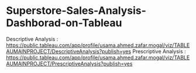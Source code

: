 # Superstore-Sales-Analysis-Dashborad-on-Tableau
Descriptive Analysis : https://public.tableau.com/app/profile/usama.ahmed.zafar.mogal/viz/TABLEAUMAINPROJECT/DescriptiveAnalysis?publish=yes
Prescriptive Analysis : https://public.tableau.com/app/profile/usama.ahmed.zafar.mogal/viz/TABLEAUMAINPROJECT/PrescriptiveAnalysis?publish=yes
